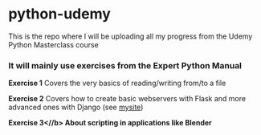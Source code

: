 # python-udemy
This is the repo where I will be uploading all my progress from the Udemy Python Masterclass course

### It will mainly use exercises from the Expert Python Manual

<b>Exercise 1</b>
    Covers the very basics of reading/writing from/to a file
    
<b>Exercise 2</b>
    Covers how to create basic webservers with Flask and more advanced ones with Django (see [mysite](/exercise_2_web_development/mysite/))

<b>Exercise 3<//b>
    About scripting in applications like Blender